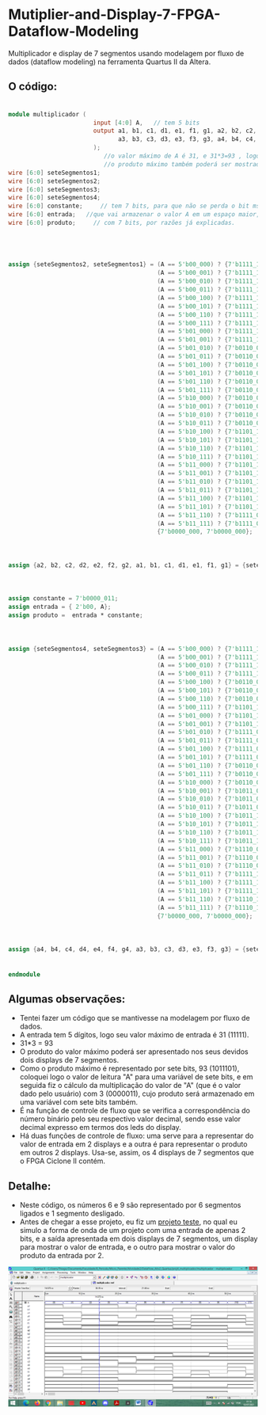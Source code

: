 # Mutiplier-and-Display-7-FPGA-Dataflow-Modeling
Multiplicador e display de 7 segmentos usando modelagem por fluxo de dados (dataflow modeling) na ferramenta Quartus II da Altera.




## O código:

```verilog

module multiplicador (
						input [4:0] A,   // tem 5 bits
						output a1, b1, c1, d1, e1, f1, g1, a2, b2, c2, d2, e2, f2, g2, 
							   a3, b3, c3, d3, e3, f3, g3, a4, b4, c4, d4, e4, f4, g4 
						);
						   //o valor máximo de A é 31, e 31*3=93 , logo,
						   //o produto máximo também poderá ser mostrado nos displays.
wire [6:0] seteSegmentos1;		
wire [6:0] seteSegmentos2;
wire [6:0] seteSegmentos3;
wire [6:0] seteSegmentos4;				
wire [6:0] constante;     // tem 7 bits, para que não se perda o bit msb na multiplicação.
wire [6:0] entrada;   //que vai armazenar o valor A em um espaço maior, e depois ser multiplicado por 3.
wire [6:0] produto;     // com 7 bits, por razões já explicadas.




assign {seteSegmentos2, seteSegmentos1} = (A == 5'b00_000) ? {7'b1111_110, 7'b1111_110} :  //0
										  (A == 5'b00_001) ? {7'b1111_110, 7'b0110_000} :  //1
										  (A == 5'b00_010) ? {7'b1111_110, 7'b1101_101} :  //2
										  (A == 5'b00_011) ? {7'b1111_110, 7'b1111_001} :  //3
										  (A == 5'b00_100) ? {7'b1111_110, 7'b0110_011} :  //4
										  (A == 5'b00_101) ? {7'b1111_110, 7'b1011_011} :  //5
										  (A == 5'b00_110) ? {7'b1111_110, 7'b1011_111} :  //6
										  (A == 5'b00_111) ? {7'b1111_110, 7'b1110_000} :  //7
										  (A == 5'b01_000) ? {7'b1111_110, 7'b1111_111} :  //8
										  (A == 5'b01_001) ? {7'b1111_110, 7'b1110_111} :  //9
										  (A == 5'b01_010) ? {7'b0110_000, 7'b1111_110} :  //10
										  (A == 5'b01_011) ? {7'b0110_000, 7'b0110_000} :  //11
										  (A == 5'b01_100) ? {7'b0110_000, 7'b1101_101} :  //12
										  (A == 5'b01_101) ? {7'b0110_000, 7'b1111_001} :  //13
										  (A == 5'b01_110) ? {7'b0110_000, 7'b0110_011} :  //14
										  (A == 5'b01_111) ? {7'b0110_000, 7'b1011_011} :  //15
										  (A == 5'b10_000) ? {7'b0110_000, 7'b1011_111} :  //16
										  (A == 5'b10_001) ? {7'b0110_000, 7'b1110_000} :  //17
										  (A == 5'b10_010) ? {7'b0110_000, 7'b1111_111} :  //18
										  (A == 5'b10_011) ? {7'b0110_000, 7'b1110_111} :  //19
										  (A == 5'b10_100) ? {7'b1101_101, 7'b1111_110} :  //20
										  (A == 5'b10_101) ? {7'b1101_101, 7'b0110_000} :  //21
										  (A == 5'b10_110) ? {7'b1101_101, 7'b1101_101} :  //22
										  (A == 5'b10_111) ? {7'b1101_101, 7'b1111_001} :  //23
										  (A == 5'b11_000) ? {7'b1101_101, 7'b0110_011} :  //24
										  (A == 5'b11_001) ? {7'b1101_101, 7'b1011_011} :  //25
										  (A == 5'b11_010) ? {7'b1101_101, 7'b1011_111} :  //26
										  (A == 5'b11_011) ? {7'b1101_101, 7'b1110_000} :  //27
										  (A == 5'b11_100) ? {7'b1101_101, 7'b1111_111} :  //28
										  (A == 5'b11_101) ? {7'b1101_101, 7'b1110_111} :  //29
										  (A == 5'b11_110) ? {7'b1111_001, 7'b1111_110} :  //30
										  (A == 5'b11_111) ? {7'b1111_001, 7'b0110_000} :  //31
										  {7'b0000_000, 7'b0000_000};  
										  
										  

assign {a2, b2, c2, d2, e2, f2, g2, a1, b1, c1, d1, e1, f1, g1} = {seteSegmentos2, seteSegmentos1};



assign constante = 7'b0000_011;
assign entrada = { 2'b00, A};
assign produto =  entrada * constante;



assign {seteSegmentos4, seteSegmentos3} = (A == 5'b00_000) ? {7'b1111_110, 7'b1111_110} :  //0
										  (A == 5'b00_001) ? {7'b1111_110, 7'b1111_001} :  //3
										  (A == 5'b00_010) ? {7'b1111_110, 7'b1011_111} :  //6
										  (A == 5'b00_011) ? {7'b1111_110, 7'b1110_111} :  //9
										  (A == 5'b00_100) ? {7'b0110_000, 7'b1101_101} :  //12
										  (A == 5'b00_101) ? {7'b0110_000, 7'b1011_011} :  //15
										  (A == 5'b00_110) ? {7'b0110_000, 7'b1111_111} :  //18
										  (A == 5'b00_111) ? {7'b1101_101, 7'b0110_000} :  //21
										  (A == 5'b01_000) ? {7'b1101_101, 7'b0110_011} :  //24
										  (A == 5'b01_001) ? {7'b1101_101, 7'b1110_000} :  //27
										  (A == 5'b01_010) ? {7'b1111_001, 7'b1111_110} :  //30
										  (A == 5'b01_011) ? {7'b1111_001, 7'b1111_001} :  //33
										  (A == 5'b01_100) ? {7'b1111_001, 7'b1011_111} :  //36
										  (A == 5'b01_101) ? {7'b1111_001, 7'b1110_111} :  //39
										  (A == 5'b01_110) ? {7'b0110_011, 7'b1101_101} :  //42
										  (A == 5'b01_111) ? {7'b0110_011, 7'b1011_011} :  //45
										  (A == 5'b10_000) ? {7'b0110_011, 7'b1111_111} :  //48
										  (A == 5'b10_001) ? {7'b1011_011, 7'b0110_000} :  //51
										  (A == 5'b10_010) ? {7'b1011_011, 7'b0110_011} :  //54
										  (A == 5'b10_011) ? {7'b1011_011, 7'b1110_000} :  //57
										  (A == 5'b10_100) ? {7'b1011_111, 7'b1111_110} :  //60
										  (A == 5'b10_101) ? {7'b1011_111, 7'b1111_001} :  //63
										  (A == 5'b10_110) ? {7'b1011_111, 7'b1011_111} :  //66
										  (A == 5'b10_111) ? {7'b1011_111, 7'b1110_111} :  //69
										  (A == 5'b11_000) ? {7'b1110_000, 7'b1101_101} :  //72
										  (A == 5'b11_001) ? {7'b1110_000, 7'b1011_011} :  //75
										  (A == 5'b11_010) ? {7'b1110_000, 7'b1111_111} :  //78
										  (A == 5'b11_011) ? {7'b1111_111, 7'b0110_000} :  //81
										  (A == 5'b11_100) ? {7'b1111_111, 7'b0110_011} :  //84
										  (A == 5'b11_101) ? {7'b1111_111, 7'b1110_000} :  //87
										  (A == 5'b11_110) ? {7'b1110_111, 7'b1111_110} :  //90
										  (A == 5'b11_111) ? {7'b1110_111, 7'b1111_001} :  //93
										  {7'b0000_000, 7'b0000_000};  
										  
										  

assign {a4, b4, c4, d4, e4, f4, g4, a3, b3, c3, d3, e3, f3, g3} = {seteSegmentos4, seteSegmentos3};


endmodule

```



## Algumas observações:

 * Tentei fazer um código que se mantivesse na modelagem por fluxo de dados.
 * A entrada tem 5 dígitos, logo seu valor máximo de entrada é 31 (11111).
 * 31*3 = 93
 * O produto do valor máximo poderá ser apresentado nos seus devidos dois displays de 7 segmentos.
 * Como o produto máximo é representado por sete bits, 93 (1011101), coloquei logo o valor de leitura "A" para uma variável de sete bits, e em seguida fiz o cálculo da multiplicação do valor de "A" (que é o valor dado pelo usuário) com 3 (0000011), cujo produto será armazenado em uma variável com sete bits também.
 * É na função de controle de fluxo que se verifica a correspondência do número binário pelo seu respectivo valor decimal, sendo esse valor decimal expresso em termos dos leds do display.
 * Há duas funções de controle de fluxo: uma serve para a representar do valor de entrada em 2 displays e a outra é para representar o produto em outros 2 displays. Usa-se, assim, os 4 displays de 7 segmentos que o FPGA Ciclone II contém. 


## Detalhe:

 * Neste código, os números 6 e 9 são representado por 6 segmentos ligados e 1 segmento desligado.
 * Antes de chegar a esse projeto, eu fiz um [projeto teste](https://github.com/thiago-aguilar1/Testando-7-segmentos-FPGA-Data-Flow), no qual eu simulo a forma de onda de um projeto com uma entrada de apenas 2 bits, e a saída apresentada em dois displays de 7 segmentos, um display para mostrar o valor de entrada, e o outro para mostrar o valor do produto da entrada por 2.  


![Imagem da forma de onda](https://github.com/thiago-aguilar1/Mutiplier-and-Display-7-FPGA-Dataflow-Modeling/blob/main/image.png)





